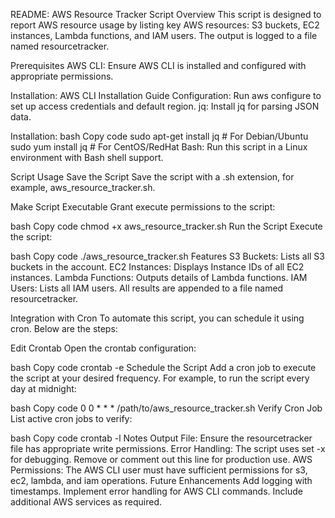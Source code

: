 README: AWS Resource Tracker Script
Overview
This script is designed to report AWS resource usage by listing key AWS resources: S3 buckets, EC2 instances, Lambda functions, and IAM users. The output is logged to a file named resourcetracker.

Prerequisites
AWS CLI: Ensure AWS CLI is installed and configured with appropriate permissions.

Installation: AWS CLI Installation Guide
Configuration: Run aws configure to set up access credentials and default region.
jq: Install jq for parsing JSON data.

Installation:
bash
Copy code
sudo apt-get install jq    # For Debian/Ubuntu
sudo yum install jq        # For CentOS/RedHat
Bash: Run this script in a Linux environment with Bash shell support.

Script Usage
Save the Script
Save the script with a .sh extension, for example, aws_resource_tracker.sh.

Make Script Executable
Grant execute permissions to the script:

bash
Copy code
chmod +x aws_resource_tracker.sh
Run the Script
Execute the script:

bash
Copy code
./aws_resource_tracker.sh
Features
S3 Buckets: Lists all S3 buckets in the account.
EC2 Instances: Displays Instance IDs of all EC2 instances.
Lambda Functions: Outputs details of Lambda functions.
IAM Users: Lists all IAM users.
All results are appended to a file named resourcetracker.

Integration with Cron
To automate this script, you can schedule it using cron. Below are the steps:

Edit Crontab
Open the crontab configuration:

bash
Copy code
crontab -e
Schedule the Script
Add a cron job to execute the script at your desired frequency. For example, to run the script every day at midnight:

bash
Copy code
0 0 * * * /path/to/aws_resource_tracker.sh
Verify Cron Job
List active cron jobs to verify:

bash
Copy code
crontab -l
Notes
Output File: Ensure the resourcetracker file has appropriate write permissions.
Error Handling: The script uses set -x for debugging. Remove or comment out this line for production use.
AWS Permissions: The AWS CLI user must have sufficient permissions for s3, ec2, lambda, and iam operations.
Future Enhancements
Add logging with timestamps.
Implement error handling for AWS CLI commands.
Include additional AWS services as required.






